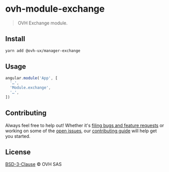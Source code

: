 # ovh-module-exchange

> OVH Exchange module.

## Install

```sh
yarn add @ovh-ux/manager-exchange
```

## Usage

```js
angular.module('App', [
  '…',
  'Module.exchange',
  '…',
])
```

## Contributing

Always feel free to help out! Whether it's [filing bugs and feature requests](https://github.com/ovh/ovh-module-exchange/issues/new) or working on some of the [open issues](https://github.com/ovh/ovh-module-exchange/issues), our [contributing guide](https://github.com/ovh/manager/blob/master/CONTRIBUTING.md) will help get you started.

## License

[BSD-3-Clause](https://github.com/ovh/manager/blob/master/LICENSE) © OVH SAS
